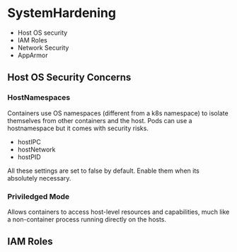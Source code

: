 # SystemHardening

- Host OS security
- IAM Roles
- Network Security
- AppArmor

## Host OS Security Concerns
### HostNamespaces
Containers use OS namespaces (different from a k8s namespace) to isolate themselves from other containers and the host. Pods can use a hostnamespace but it comes with security risks.
- hostIPC
- hostNetwork
- hostPID

All these settings are set to false by default. Enable them when its absolutely necessary.

### Priviledged Mode
Allows containers to access host-level resources and capabilities, much like a non-container process running directly on the hosts.

## IAM Roles
